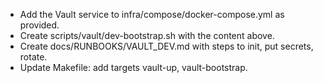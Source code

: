 - Add the Vault service to infra/compose/docker-compose.yml as provided.
- Create scripts/vault/dev-bootstrap.sh with the content above.
- Create docs/RUNBOOKS/VAULT_DEV.md with steps to init, put secrets, rotate.
- Update Makefile: add targets vault-up, vault-bootstrap.
